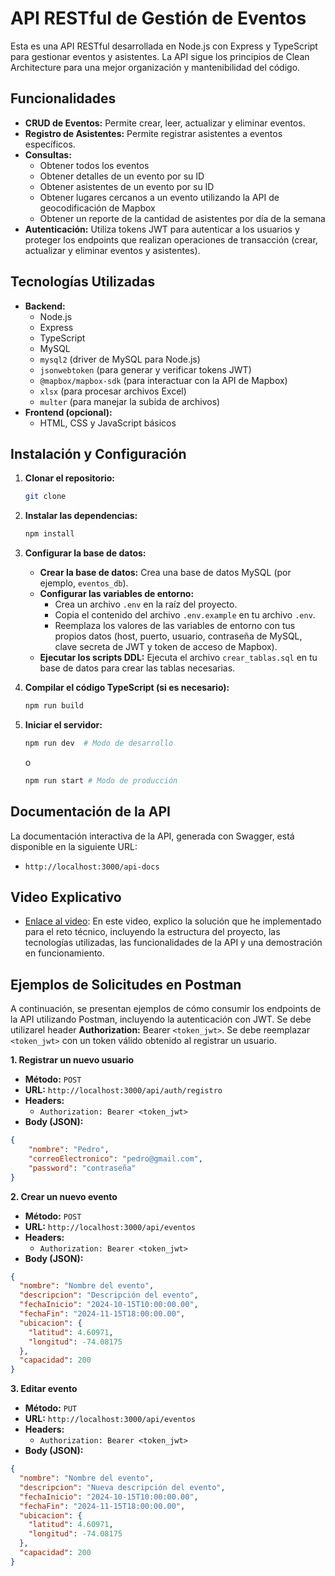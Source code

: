 # API RESTful de Gestión de Eventos

Esta es una API RESTful desarrollada en Node.js con Express y TypeScript para gestionar eventos y asistentes. La API sigue los principios de Clean Architecture para una mejor organización y mantenibilidad del código.

## Funcionalidades

*   **CRUD de Eventos:** Permite crear, leer, actualizar y eliminar eventos.
*   **Registro de Asistentes:** Permite registrar asistentes a eventos específicos.
*   **Consultas:** 
    *   Obtener todos los eventos
    *   Obtener detalles de un evento por su ID
    *   Obtener asistentes de un evento por su ID
    *   Obtener lugares cercanos a un evento utilizando la API de geocodificación de Mapbox
    *   Obtener un reporte de la cantidad de asistentes por día de la semana
*   **Autenticación:** Utiliza tokens JWT para autenticar a los usuarios y proteger los endpoints que realizan operaciones de transacción (crear, actualizar y eliminar eventos y asistentes).

## Tecnologías Utilizadas

*   **Backend:**
    *   Node.js
    *   Express
    *   TypeScript
    *   MySQL
    *   `mysql2` (driver de MySQL para Node.js)
    *   `jsonwebtoken` (para generar y verificar tokens JWT)
    *   `@mapbox/mapbox-sdk` (para interactuar con la API de Mapbox)
    *   `xlsx` (para procesar archivos Excel)
    *   `multer` (para manejar la subida de archivos)
*   **Frontend (opcional):**
    *   HTML, CSS y JavaScript básicos

## Instalación y Configuración

1.  **Clonar el repositorio:**

    ```bash
    git clone
    ```

2.  **Instalar las dependencias:**

    ```bash
    npm install
    ```

3.  **Configurar la base de datos:**

    *   **Crear la base de datos:** Crea una base de datos MySQL (por ejemplo, `eventos_db`).
    *   **Configurar las variables de entorno:** 
        *   Crea un archivo `.env` en la raíz del proyecto.
        *   Copia el contenido del archivo `.env.example` en tu archivo `.env`.
        *   Reemplaza los valores de las variables de entorno con tus propios datos (host, puerto, usuario, contraseña de MySQL, clave secreta de JWT y token de acceso de Mapbox).
    *   **Ejecutar los scripts DDL:** Ejecuta el archivo `crear_tablas.sql` en tu base de datos para crear las tablas necesarias.

4.  **Compilar el código TypeScript (si es necesario):**

    ```bash
    npm run build
    ```

5.  **Iniciar el servidor:**

    ```bash
    npm run dev  # Modo de desarrollo
    ```

    o

    ```bash
    npm run start # Modo de producción
    ```

## Documentación de la API

La documentación interactiva de la API, generada con Swagger, está disponible en la siguiente URL:

*   `http://localhost:3000/api-docs`

## Video Explicativo

*   [Enlace al video](https://www.youtube.com/watch?v=xh_VMUVXiAk): En este video, explico la solución que he implementado para el reto técnico, incluyendo la estructura del proyecto, las tecnologías utilizadas, las funcionalidades de la API y una demostración en funcionamiento.


## Ejemplos de Solicitudes en Postman

A continuación, se presentan ejemplos de cómo consumir los endpoints de la API utilizando Postman, incluyendo la autenticación con JWT. Se debe utilizarel header **Authorization:** Bearer `<token_jwt>`.  Se debe reemplazar `<token_jwt>` con un token válido obtenido al registrar un usuario.

**1. Registrar un nuevo usuario**

*   **Método:** `POST`
*   **URL:** `http://localhost:3000/api/auth/registro`
*   **Headers:** 
    *   `Authorization: Bearer <token_jwt>`
*   **Body (JSON):**

```json
{
    "nombre": "Pedro",
    "correoElectronico": "pedro@gmail.com",
    "password": "contraseña"
}
```

**2. Crear un nuevo evento**

*   **Método:** `POST`
*   **URL:** `http://localhost:3000/api/eventos`
*   **Headers:** 
    *   `Authorization: Bearer <token_jwt>`
*   **Body (JSON):**

```json
{
  "nombre": "Nombre del evento",
  "descripcion": "Descripción del evento",
  "fechaInicio": "2024-10-15T10:00:00.00",
  "fechaFin": "2024-11-15T18:00:00.00",
  "ubicacion": {
    "latitud": 4.60971,
    "longitud": -74.08175
  },
  "capacidad": 200
}
```

**3. Editar evento**

*   **Método:** `PUT`
*   **URL:** `http://localhost:3000/api/eventos`
*   **Headers:** 
    *   `Authorization: Bearer <token_jwt>`
*   **Body (JSON):**

```json
{
  "nombre": "Nombre del evento",
  "descripcion": "Nueva descripción del evento",
  "fechaInicio": "2024-10-15T10:00:00.00",
  "fechaFin": "2024-11-15T18:00:00.00",
  "ubicacion": {
    "latitud": 4.60971,
    "longitud": -74.08175
  },
  "capacidad": 200
}
```

